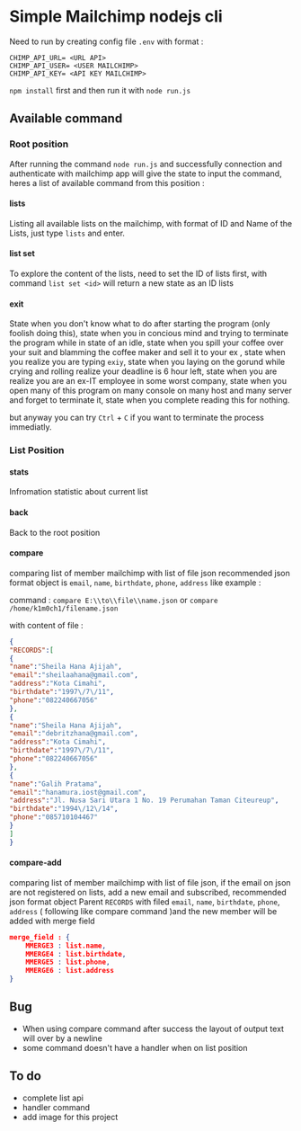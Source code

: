 # Simple Mailchimp nodejs cli

Need to run by creating config file `.env` with format :


```file
CHIMP_API_URL= <URL API>
CHIMP_API_USER= <USER MAILCHIMP>
CHIMP_API_KEY= <API KEY MAILCHIMP>
```



`npm install` first and then run it with `node run.js`



## Available command 

### Root position

After running the command `node run.js` and successfully connection and authenticate with mailchimp app will give the state to input the command, heres a list of available command from this position :

#### lists

Listing all available lists on the mailchimp, with format of ID and Name of the Lists, just type `lists` and enter.

#### list set <id>

To explore the content of the lists, need to set the ID of lists first, with command `list set <id>` will return a new state as an ID lists 

#### exit

State when you don't know what to do after starting the program (only foolish doing this), state when you in concious mind and trying to terminate the program while in state of an idle, state when you spill your coffee over your suit and blamming the coffee maker and sell it to your ex , state when you realize you are typing `exiy`, state when you laying on the gorund while crying and rolling realize your deadline is 6 hour left, state when you are realize you are an ex-IT employee in some worst company, state when you open many of this program on many console on many host and many server and forget to terminate it, state when you complete reading this for nothing.



but anyway you can try `Ctrl` + `C` if you want to terminate the process immediatly.

### List Position

#### stats

Infromation statistic about current list

#### back

Back to the root position

#### compare <full path file location>

comparing list of member mailchimp with list of file json recommended json format object is `email`, `name`, `birthdate`, `phone`, `address` like example :

command : `compare E:\\to\\file\\name.json` or `compare /home/k1m0ch1/filename.json`

with content of file :

```json
{
"RECORDS":[
{
"name":"Sheila Hana Ajijah",
"email":"sheilaahana@gmail.com",
"address":"Kota Cimahi",
"birthdate":"1997\/7\/11",
"phone":"082240667056"
},
{
"name":"Sheila Hana Ajijah",
"email":"debritzhana@gmail.com",
"address":"Kota Cimahi",
"birthdate":"1997\/7\/11",
"phone":"082240667056"
},
{
"name":"Galih Pratama",
"email":"hanamura.iost@gmail.com",
"address":"Jl. Nusa Sari Utara 1 No. 19 Perumahan Taman Citeureup",
"birthdate":"1994\/12\/14",
"phone":"085710104467"
}
]
}
```

#### compare-add <full path file location>

comparing list of member mailchimp with list of file json, if the email on json are not registered on lists, add a new email and subscribed, recommended json format object Parent `RECORDS` with filed `email`, `name`, `birthdate`, `phone`, `address` ( following like compare command )and the new member will be added with merge field 
```json
merge_field : {
	MMERGE3 : list.name,
	MMERGE4 : list.birthdate,
	MMERGE5 : list.phone,
	MMERGE6 : list.address
}
```
## Bug

- When using compare command after success the layout of output text will over by a newline
- some command doesn't have a handler when on list position



## To do

- complete list api
- handler command
- add image for this project
